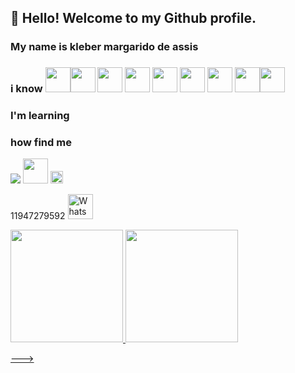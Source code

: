 ## 👋 Hello! Welcome to my Github profile.
### My name is kleber margarido de assis
### i know <img src="https://cdn.jsdelivr.net/gh/devicons/devicon/icons/oracle/oracle-original.svg" width="40" height="40" /><img src="https://cdn.jsdelivr.net/gh/devicons/devicon/icons/java/java-original.svg" width="40" height="40"/>  <img src="https://cdn.jsdelivr.net/gh/devicons/devicon/icons/javascript/javascript-original.svg" width="40" height="40" /> <img src="https://cdn.jsdelivr.net/gh/devicons/devicon/icons/css3/css3-original.svg" width="40" height="40" />  <img src="https://cdn.jsdelivr.net/gh/devicons/devicon/icons/html5/html5-original.svg" width="40" height="40" />  <img src="https://cdn.jsdelivr.net/gh/devicons/devicon/icons/spring/spring-original.svg" width="40" height="40"/> <img src="https://cdn.jsdelivr.net/gh/devicons/devicon/icons/react/react-original-wordmark.svg" width="40" height="40" /> <img src="https://cdn.jsdelivr.net/gh/devicons/devicon/icons/mysql/mysql-original-wordmark.svg" width="40" height="40"/><img src="https://cdn.jsdelivr.net/gh/devicons/devicon/icons/github/github-original.svg" width="40" height="40" />
### I'm learning           
          
### how find me   

<a href = "mailto:passouporaqui@gmail.com"><img src="https://img.shields.io/badge/Gmail-D14836?style=for-the-badge&logo=gmail&logoColor=white" target="_blank"></a> <img src="https://cdn.jsdelivr.net/gh/devicons/devicon/icons/linkedin/linkedin-original.svg" width="40" height="40" />    <img src="https://cdn.jsdelivr.net/gh/devicons/devicon/icons/twitter/twitter-original.svg" width="20" height="20" />
          


11947279592 <img class="img-icon ccw-analytics" id="style-9" data-ccw="style-9" style="height:40px;" src="https://www.speaktech.in/themes/images/whatsapp-icon.png" alt="WhatsApp">
                     
<div>
<a href="https://github.com/kleberdevassis">
<img height="180em" src="https://github-readme-stats.vercel.app/api/top-langs/?username=kleberdevassis&layout=compact&langs_count=7&theme=dracula"/>
<img height="180em" src="https://github-readme-stats.vercel.app/api?username=kleberdevassis&show_icons=true&theme=dracula&include_all_commits=true&count_private=true"/>
</div>                                                                                                                
          
--->
